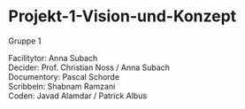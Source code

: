 # Projekt-1-Vision-und-Konzept
Gruppe 1

Facilitytor: Anna Subach<br>
Decider: Prof. Christian Noss / Anna Subach<br>
Documentory: Pascal Schorde<br>
Scribbeln: Shabnam Ramzani <br>
Coden: Javad Alamdar / Patrick Albus
